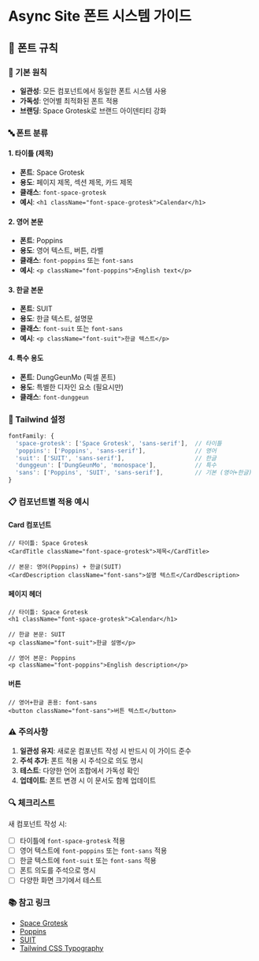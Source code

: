 # Async Site 폰트 시스템 가이드

## 📝 폰트 규칙

### 🎯 기본 원칙
- **일관성**: 모든 컴포넌트에서 동일한 폰트 시스템 사용
- **가독성**: 언어별 최적화된 폰트 적용
- **브랜딩**: Space Grotesk로 브랜드 아이덴티티 강화

### 🔤 폰트 분류

#### 1. 타이틀 (제목)
- **폰트**: Space Grotesk
- **용도**: 페이지 제목, 섹션 제목, 카드 제목
- **클래스**: `font-space-grotesk`
- **예시**: `<h1 className="font-space-grotesk">Calendar</h1>`

#### 2. 영어 본문
- **폰트**: Poppins
- **용도**: 영어 텍스트, 버튼, 라벨
- **클래스**: `font-poppins` 또는 `font-sans`
- **예시**: `<p className="font-poppins">English text</p>`

#### 3. 한글 본문
- **폰트**: SUIT
- **용도**: 한글 텍스트, 설명문
- **클래스**: `font-suit` 또는 `font-sans`
- **예시**: `<p className="font-suit">한글 텍스트</p>`

#### 4. 특수 용도
- **폰트**: DungGeunMo (픽셀 폰트)
- **용도**: 특별한 디자인 요소 (필요시만)
- **클래스**: `font-dunggeun`

### 🎨 Tailwind 설정

```javascript
fontFamily: {
  'space-grotesk': ['Space Grotesk', 'sans-serif'],  // 타이틀
  'poppins': ['Poppins', 'sans-serif'],              // 영어
  'suit': ['SUIT', 'sans-serif'],                    // 한글
  'dunggeun': ['DungGeunMo', 'monospace'],           // 특수
  'sans': ['Poppins', 'SUIT', 'sans-serif'],         // 기본 (영어+한글)
}
```

### 📋 컴포넌트별 적용 예시

#### Card 컴포넌트
```tsx
// 타이틀: Space Grotesk
<CardTitle className="font-space-grotesk">제목</CardTitle>

// 본문: 영어(Poppins) + 한글(SUIT)
<CardDescription className="font-sans">설명 텍스트</CardDescription>
```

#### 페이지 헤더
```tsx
// 타이틀: Space Grotesk
<h1 className="font-space-grotesk">Calendar</h1>

// 한글 본문: SUIT
<p className="font-suit">한글 설명</p>

// 영어 본문: Poppins
<p className="font-poppins">English description</p>
```

#### 버튼
```tsx
// 영어+한글 혼용: font-sans
<button className="font-sans">버튼 텍스트</button>
```

### ⚠️ 주의사항

1. **일관성 유지**: 새로운 컴포넌트 작성 시 반드시 이 가이드 준수
2. **주석 추가**: 폰트 적용 시 주석으로 의도 명시
3. **테스트**: 다양한 언어 조합에서 가독성 확인
4. **업데이트**: 폰트 변경 시 이 문서도 함께 업데이트

### 🔍 체크리스트

새 컴포넌트 작성 시:
- [ ] 타이틀에 `font-space-grotesk` 적용
- [ ] 영어 텍스트에 `font-poppins` 또는 `font-sans` 적용  
- [ ] 한글 텍스트에 `font-suit` 또는 `font-sans` 적용
- [ ] 폰트 의도를 주석으로 명시
- [ ] 다양한 화면 크기에서 테스트

### 📚 참고 링크

- [Space Grotesk](https://fonts.google.com/specimen/Space+Grotesk)
- [Poppins](https://fonts.google.com/specimen/Poppins)
- [SUIT](https://sunn.us/suit/)
- [Tailwind CSS Typography](https://tailwindcss.com/docs/font-family)
